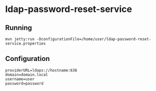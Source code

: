 # ldap-password-reset-service

## Running
```mvn jetty:run -DconfigurationFile=/home/user/ldap-password-reset-service.properties```

## Configuration
```
providerURL=ldaps://hostname:636
domain=domain.local
username=user
password=password
```
